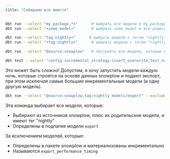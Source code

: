 ```yaml
---
title: "Собираем все вместе"
---
```


```bash
dbt run --select "my_package.*+"      # выбрать все модели в my_package и их дочерние модели
dbt run --select "+some_model+"       # выбрать some_model и все родительские и дочерние модели

dbt run --select "tag:nightly+"      # выбрать модели с тегом "nightly" и все дочерние модели
dbt run --select "+tag:nightly+"      # выбрать модели с тегом "nightly" и все родительские и дочерние модели

dbt run --select "@source:snowplow"   # построить все модели, которые выбирают из источников snowplow, плюс их родительские модели

dbt test --select "config.incremental_strategy:insert_overwrite,test_name:unique"   # выполнить все тесты `unique`, которые выбирают из моделей, использующих стратегию инкрементального обновления `insert_overwrite`
```

Это может быть сложно! Допустим, я хочу запустить модели каждую ночь, которые строятся на основе данных snowplow и подают экспорт, при этом _исключая_ самые большие инкрементальные модели (и одну другую модель).

```bash
dbt run --select "@source:snowplow,tag:nightly models/export" --exclude "package:snowplow,config.materialized:incremental export_performance_timing"
```

Эта команда выбирает все модели, которые:
* Выбирают из источников snowplow, плюс их родительские модели, _и_ имеют тег "nightly"
* Определены в подпапке модели `export`

За исключением моделей, которые:
* Определены в пакете snowplow и материализованы инкрементально
* Называются `export_performance_timing`